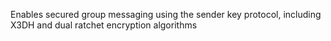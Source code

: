 Enables secured group messaging using the sender key protocol, including X3DH and dual ratchet encryption algorithms
